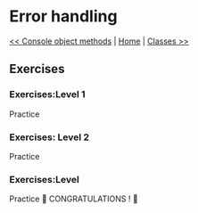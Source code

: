 # Error handling

[<< Console object methods](../13_Console_object_methods/exercises.md) | [Home](../../README.md) | [Classes >>](../15_Classes/exercises.md)

## Exercises
### Exercises:Level 1
Practice
### Exercises: Level 2
Practice
### Exercises:Level
Practice
🎉 CONGRATULATIONS ! 🎉
